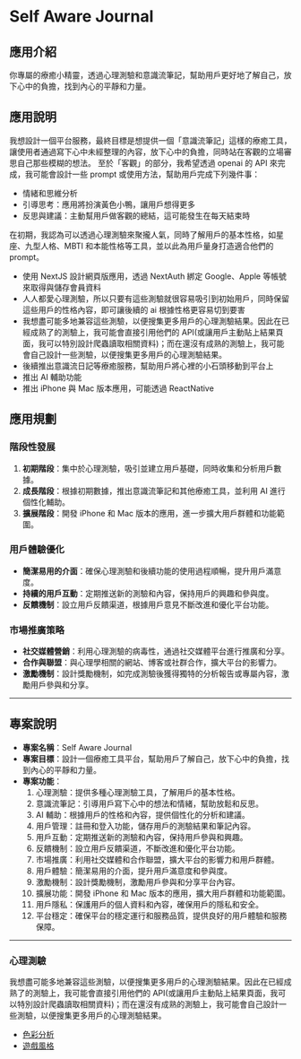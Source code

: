 # Self Aware Journal

## 應用介紹
你專屬的療癒小精靈，透過心理測驗和意識流筆記，幫助用戶更好地了解自己，放下心中的負擔，找到內心的平靜和力量。

## 應用說明
我想設計一個平台服務，最終目標是想提供一個「意識流筆記」這樣的療癒工具，讓使用者通過寫下心中未經整理的內容，放下心中的負擔，同時站在客觀的立場審思自己那些模糊的想法。
至於「客觀」的部分，我希望透過 openai 的 API 來完成，我可能會設計一些 prompt 或使用方法，幫助用戶完成下列幾件事：
* 情緒和思維分析
* 引導思考：應用將扮演黃色小鴨，讓用戶想得更多
* 反思與建議：主動幫用戶做客觀的總結，這可能發生在每天結束時

在初期，我認為可以透過心理測驗來聚攏人氣，同時了解用戶的基本性格，如星座、九型人格、MBTI 和本能性格等工具，並以此為用戶量身打造適合他們的 prompt。
* 使用 NextJS 設計網頁版應用，透過 NextAuth 綁定 Google、Apple 等帳號來取得與儲存會員資料
* 人人都愛心理測驗，所以只要有這些測驗就很容易吸引到初始用戶，同時保留這些用戶的性格內容，即可讓後續的 ai 根據性格更容易切到要害
* 我想盡可能多地兼容這些測驗，以便搜集更多用戶的心理測驗結果。因此在已經成熟了的測驗上，我可能會直接引用他們的 API(或讓用戶主動貼上結果頁面，我可以特別設計爬蟲讀取相關資料)；而在還沒有成熟的測驗上，我可能會自己設計一些測驗，以便搜集更多用戶的心理測驗結果。
* 後續推出意識流日記等療癒服務，幫助用戶將心裡的小石頭移動到平台上
* 推出 AI 輔助功能
* 推出 iPhone 與 Mac 版本應用，可能透過 ReactNative

## 應用規劃
### 階段性發展
1. **初期階段**：集中於心理測驗，吸引並建立用戶基礎，同時收集和分析用戶數據。
2. **成長階段**：根據初期數據，推出意識流筆記和其他療癒工具，並利用 AI 進行個性化輔助。
3. **擴展階段**：開發 iPhone 和 Mac 版本的應用，進一步擴大用戶群體和功能範圍。
### 用戶體驗優化
* **簡潔易用的介面**：確保心理測驗和後續功能的使用過程順暢，提升用戶滿意度。
* **持續的用戶互動**：定期推送新的測驗和內容，保持用戶的興趣和參與度。
* **反饋機制**：設立用戶反饋渠道，根據用戶意見不斷改進和優化平台功能。
### 市場推廣策略
* **社交媒體營銷**：利用心理測驗的病毒性，通過社交媒體平台進行推廣和分享。
* **合作與聯盟**：與心理學相關的網站、博客或社群合作，擴大平台的影響力。
* **激勵機制**：設計獎勵機制，如完成測驗後獲得獨特的分析報告或專屬內容，激勵用戶參與和分享。

---
## 專案說明
* **專案名稱**：Self Aware Journal
* **專案目標**：設計一個療癒工具平台，幫助用戶了解自己，放下心中的負擔，找到內心的平靜和力量。
* **專案功能**：
  1. 心理測驗：提供多種心理測驗工具，了解用戶的基本性格。
  2. 意識流筆記：引導用戶寫下心中的想法和情緒，幫助放鬆和反思。
  3. AI 輔助：根據用戶的性格和內容，提供個性化的分析和建議。
  4. 用戶管理：註冊和登入功能，儲存用戶的測驗結果和筆記內容。
  5. 用戶互動：定期推送新的測驗和內容，保持用戶參與和興趣。
  6. 反饋機制：設立用戶反饋渠道，不斷改進和優化平台功能。
  7. 市場推廣：利用社交媒體和合作聯盟，擴大平台的影響力和用戶群體。
  8. 用戶體驗：簡潔易用的介面，提升用戶滿意度和參與度。
  9. 激勵機制：設計獎勵機制，激勵用戶參與和分享平台內容。
  10. 擴展功能：開發 iPhone 和 Mac 版本的應用，擴大用戶群體和功能範圍。
  11. 用戶隱私：保護用戶的個人資料和內容，確保用戶的隱私和安全。
  12. 平台穩定：確保平台的穩定運行和服務品質，提供良好的用戶體驗和服務保障。
---

### 心理測驗
我想盡可能多地兼容這些測驗，以便搜集更多用戶的心理測驗結果。因此在已經成熟了的測驗上，我可能會直接引用他們的 API(或讓用戶主動貼上結果頁面，我可以特別設計爬蟲讀取相關資料)；而在還沒有成熟的測驗上，我可能會自己設計一些測驗，以便搜集更多用戶的心理測驗結果。
* [色彩分析](https://30somethingurbangirl.com/find-your-best-colors-mens-edition/)
* [遊戲風格](https://lindsaybraman.com/adult-play-styles/#quiz)